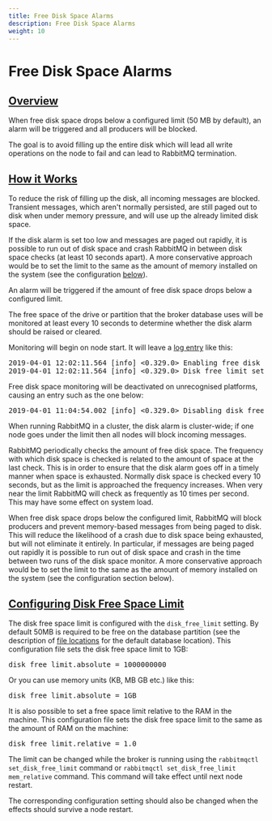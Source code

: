```yaml
---
title: Free Disk Space Alarms
description: Free Disk Space Alarms
weight: 10
---
```


<!--
Copyright (c) 2007-2023 VMware, Inc. or its affiliates.

All rights reserved. This program and the accompanying materials
are made available under the terms of the under the Apache License,
Version 2.0 (the "License”); you may not use this file except in compliance
with the License. You may obtain a copy of the License at

https://www.apache.org/licenses/LICENSE-2.0

Unless required by applicable law or agreed to in writing, software
distributed under the License is distributed on an "AS IS" BASIS,
WITHOUT WARRANTIES OR CONDITIONS OF ANY KIND, either express or implied.
See the License for the specific language governing permissions and
limitations under the License.
-->

# Free Disk Space Alarms

## <a id="overview" class="anchor" href="#overview">Overview</a>

When free disk space drops below a configured limit (50 MB by default), an
alarm will be triggered and all producers will be blocked.

The goal is to avoid filling up the entire disk which will lead all
write operations on the node to fail and can lead to RabbitMQ termination.

## <a id="how-it-works" class="anchor" href="#how-it-works">How it Works</a>

To reduce the risk of filling up the disk, all incoming messages are
blocked. Transient messages, which aren't normally persisted, are still paged out
to disk when under memory pressure, and will use up the already limited
disk space.

If the disk alarm is set too low and messages are paged out rapidly, it
is possible to run out of disk space and crash RabbitMQ in between disk
space checks (at least 10 seconds apart). A more conservative approach
would be to set the limit to the same as the amount of memory installed
on the system (see the configuration [below](#configure)).

An alarm will be triggered if the amount of free disk space
drops below a configured limit.

The free space of the drive or partition that the broker database uses
will be monitored at least every 10 seconds to determine whether the disk
alarm should be raised or cleared.

Monitoring will begin on node start. It will leave a [log entry](./logging.html) like this:

<pre class="lang-ini">
2019-04-01 12:02:11.564 [info] &lt;0.329.0&gt; Enabling free disk space monitoring
2019-04-01 12:02:11.564 [info] &lt;0.329.0&gt; Disk free limit set to 950MB
</pre>

Free disk space monitoring will be deactivated on unrecognised platforms, causing an
entry such as the one below:

<pre class="lang-ini">
2019-04-01 11:04:54.002 [info] &lt;0.329.0&gt; Disabling disk free space monitoring
</pre>

When running RabbitMQ in a cluster, the disk alarm is cluster-wide; if
one node goes under the limit then all nodes will block incoming messages.

RabbitMQ periodically checks the amount of free disk
space. The frequency with which disk space is checked is related
to the amount of space at the last check. This is in order to ensure
that the disk alarm goes off in a timely manner when space is
exhausted. Normally disk space is checked every 10 seconds, but
as the limit is approached the frequency increases. When very
near the limit RabbitMQ will check as frequently as 10 times per
second. This may have some effect on system load.

When free disk space drops below the configured limit, RabbitMQ will
block producers and prevent memory-based messages
from being paged to disk. This will reduce the likelihood of a
crash due to disk space being exhausted, but will not eliminate
it entirely. In particular, if messages are being paged out
rapidly it is possible to run out of disk space and crash in the
time between two runs of the disk space monitor. A more
conservative approach would be to set the limit to the same as
the amount of memory installed on the system (see the configuration
section below).

## <a id="configure" class="anchor" href="#configure">Configuring Disk Free Space Limit</a>

The disk free space limit is configured with
the <code>disk_free_limit</code> setting. By default 50MB is
required to be free on the database partition (see the description of
[file locations](./relocate.html) for the default database location).
This configuration file sets the disk free space limit to 1GB:

<pre class="lang-ini">
disk_free_limit.absolute = 1000000000
</pre>

Or you can use memory units (KB, MB GB etc.) like this:

<pre class="lang-ini">
disk_free_limit.absolute = 1GB
</pre>

It is also possible to set a free space limit relative to the RAM in the machine.
This configuration file sets the disk free space limit to the same
as the amount of RAM on the machine:

<pre class="lang-ini">
disk_free_limit.relative = 1.0
</pre>

The limit can be changed while the broker is running
using the `rabbitmqctl set_disk_free_limit` command
or `rabbitmqctl set_disk_free_limit mem_relative` command.
This command will take effect until next node restart.

The corresponding configuration setting should also be changed
when the effects should survive a node restart.
